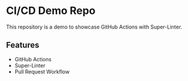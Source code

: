 # CI/CD Demo Repo

This repository is a demo to showcase GitHub Actions with Super-Linter.

## Features

- GitHub Actions
- Super-Linter
- Pull Request Workflow
